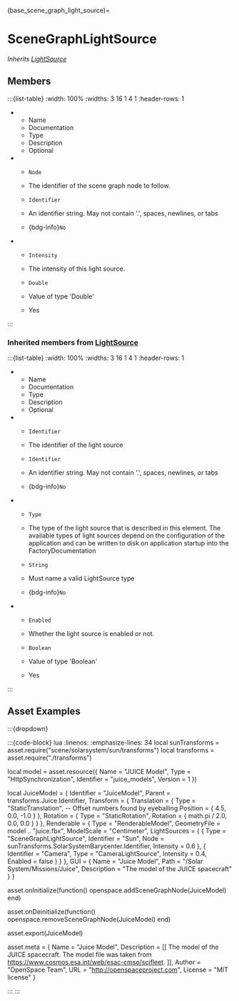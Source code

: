 



(base_scene_graph_light_source)=
# SceneGraphLightSource

_Inherits [LightSource](#core_light_source)_




## Members


:::{list-table}
:width: 100%
:widths: 3 16 1 4 1
:header-rows: 1
*   - Name
    - Documentation
    - Type
    - Description
    - Optional

*   - `Node`
    - The identifier of the scene graph node to follow.
    - `Identifier`
    
    - An identifier string. May not contain '.', spaces, newlines, or tabs 
    
    - {bdg-info}`No`
    
*   - `Intensity`
    - The intensity of this light source.
    - `Double`
    
    - Value of type 'Double' 
    
    - Yes
    
:::



### Inherited members from [LightSource](#core_light_source)

:::{list-table}
:width: 100%
:widths: 3 16 1 4 1
:header-rows: 1
*   - Name
    - Documentation
    - Type
    - Description
    - Optional

*   - `Identifier`
    - The identifier of the light source
    - `Identifier`
    
    - An identifier string. May not contain '.', spaces, newlines, or tabs 
    
    - {bdg-info}`No`
    
*   - `Type`
    - The type of the light source that is described in this element. The available types of light sources depend on the configuration of the application and can be written to disk on application startup into the FactoryDocumentation
    - `String`
    
    - Must name a valid LightSource type 
    
    - {bdg-info}`No`
    
*   - `Enabled`
    - Whether the light source is enabled or not.
    - `Boolean`
    
    - Value of type 'Boolean' 
    
    - Yes
    
:::










## Asset Examples


:::{dropdown} 

:::{code-block} lua
:linenos:
:emphasize-lines: 34
local sunTransforms = asset.require("scene/solarsystem/sun/transforms")
local transforms = asset.require("./transforms")



local model = asset.resource({
  Name = "JUICE Model",
  Type = "HttpSynchronization",
  Identifier = "juice_models",
  Version = 1
})


local JuiceModel = {
  Identifier = "JuiceModel",
  Parent = transforms.Juice.Identifier,
  Transform = {
    Translation = {
      Type = "StaticTranslation",
      -- Offset numbers found by eyeballing
      Position = { 4.5, 0.0, -1.0 }
    },
    Rotation = {
      Type = "StaticRotation",
      Rotation = { math.pi / 2.0, 0.0, 0.0 }
    }
  },
  Renderable = {
    Type = "RenderableModel",
    GeometryFile = model .. "juice.fbx",
    ModelScale = "Centimeter",
    LightSources = {
      {
        Type = "SceneGraphLightSource",
        Identifier = "Sun",
        Node = sunTransforms.SolarSystemBarycenter.Identifier,
        Intensity = 0.6
      },
      {
        Identifier = "Camera",
        Type = "CameraLightSource",
        Intensity = 0.4,
        Enabled = false
      }
    }
  },
  GUI = {
    Name = "Juice Model",
    Path = "/Solar System/Missions/Juice",
    Description = "The model of the JUICE spacecraft"
  }
}


asset.onInitialize(function()
  openspace.addSceneGraphNode(JuiceModel)
end)

asset.onDeinitialize(function()
  openspace.removeSceneGraphNode(JuiceModel)
end)

asset.export(JuiceModel)



asset.meta = {
  Name = "Juice Model",
  Description = [[
    The model of the JUICE spacecraft. The model file was taken from
    https://www.cosmos.esa.int/web/esac-cmso/scifleet.
  ]],
  Author = "OpenSpace Team",
  URL = "http://openspaceproject.com",
  License = "MIT license"
}

:::
:::


